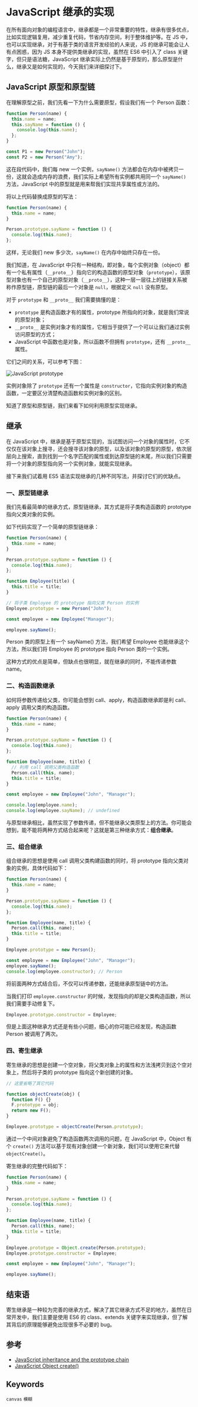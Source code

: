 # JavaScript 继承的实现

在所有面向对象的编程语言中，继承都是一个非常重要的特性，继承有很多优点，比如实现逻辑复用，减少重复代码，节省内存空间，利于整体维护等。在 JS 中，也可以实现继承，对于有基于类的语言开发经验的人来说，JS 的继承可能会让人有点困惑，因为 JS 本身不提供类继承的实现，虽然在 ES6 中引入了 class 关键字，但只是语法糖，JavaScript 继承实际上仍然是基于原型的，那么原型是什么，继承又是如何实现的，今天我们来详细探讨下。

## JavaScript 原型和原型链

在理解原型之前，我们先看一下为什么需要原型，假设我们有一个 Person 函数：

```js
function Person(name) {
  this.name = name;
  this.sayName = function () {
    console.log(this.name);
  };
}

const P1 = new Person("John");
const P2 = new Person("Amy");
```

这在段代码中，我们每 new 一个实例，`sayName()` 方法都会在内存中被拷贝一份，这就会造成内存的浪费，我们实际上希望所有实例都共用同一个 `sayName()` 方法，JavaScript 中的原型就是用来帮我们实现共享属性或方法的。

将以上代码替换成原型的写法：

```js
function Person(name) {
  this.name = name;
}

Person.prototype.sayName = function () {
  console.log(this.name);
};
```

这样，无论我们 new 多少次，`sayName()` 在内存中始终只存在一份。

我们知道，在 JavaScript 中只有一种结构，即对象，每个实例对象（object）都有一个私有属性（`__proto__`）指向它的构造函数的原型对象（`prototype`），该原型对象也有一个自己的原型对象（`__proto__`），这种一层一层往上的链接关系被称作原型链，原型链的最后一个对象是 `null`，根据定义 `null` 没有原型。

对于 `prototype` 和 `__proto__` 我们需要搞懂的是：

- `prototype` 是构造函数才有的属性，prototype 所指向的对象，就是我们常说的原型对象；
- `__proto__` 是实例对象才有的属性，它相当于提供了一个可以让我们通过实例访问原型的方式；
- JavaScript 中函数也是对象，所以函数不但拥有 `prototype`，还有 `__proto__` 属性。

它们之间的关系，可以参考下图：

![JavaScript prototype](../../images/javascript/javascript-prototype.png)

实例对象除了 `prototype` 还有一个属性是 `constructor`，它指向实例对象的构造函数，一定要区分清楚构造函数和实例对象的区别。

知道了原型和原型链，我们来看下如何利用原型实现继承。

## 继承

在 JavaScript 中，继承是基于原型实现的，当试图访问一个对象的属性时，它不仅仅在该对象上搜寻，还会搜寻该对象的原型，以及该对象的原型的原型，依次层层向上搜索，直到找到一个名字匹配的属性或到达原型链的末尾，所以我们只需要将一个对象的原型指向另一个实例对象，就能实现继承。

接下来我们试着用 ES5 语法实现继承的几种不同写法，并探讨它们的优缺点。

### 一、原型链继承

我们先看最简单的继承方式，原型链继承，其方式是将子类构造函数的 prototype 指向父类对象的实例。

如下代码实现了一个简单的原型链继承：

```js
function Person(name) {
  this.name = name;
}

Person.prototype.sayName = function () {
  console.log(this.name);
};

function Employee(title) {
  this.title = title;
}

// 将子类 Employee 的 prototype 指向父类 Person 的实例
Employee.prototype = new Person("John");

const employee = new Employee("Manager");

employee.sayName();
```

Person 类的原型上有一个 sayName() 方法，我们希望 Employee 也能继承这个方法，所以我们将 Employee 的 prototype 指向 Person 类的一个实例。

这种方式的优点是简单，但缺点也很明显，就在继承的同时，不能传递参数 name。

### 二、构造函数继承

如何将参数传递给父类，你可能会想到 call、apply，构造函数继承即是利 call、apply 调用父类的构造函数。

```js
function Person(name) {
  this.name = name;
}

Person.prototype.sayName = function () {
  console.log(this.name);
};

function Employee(name, title) {
  // 利用 call 调用父类构造函数
  Person.call(this, name);
  this.title = title;
}

const employee = new Employee("John", "Manager");

console.log(employee.name);
console.log(employee.sayName); // undefined
```

与原型继承相比，虽然实现了参数传递，但不能继承父类原型上的方法。你可能会想到，能不能将两种方式结合起来呢？这就是第三种继承方式：**组合继承**。

### 三、组合继承

组合继承的思想是使用 call 调用父类构建函数的同时，将 prototype 指向父类对象的实例，具体代码如下：

```js
function Person(name) {
  this.name = name;
}

Person.prototype.sayName = function () {
  console.log(this.name);
};

function Employee(name, title) {
  Person.call(this, name);
  this.title = title;
}

Employee.prototype = new Person();

const employee = new Employee("John", "Manager");
employee.sayName();
console.log(employee.constructor); // Person
```

将前面两种方式结合后，不仅可以传递参数，还能继承原型链中的方法。

当我们打印 `employee.constructor` 的时候，发现指向的却是父类构造函数，所以我们需要手动修复下。

```js
Employee.prototype.constructor = Employee;
```

但是上面这种继承方式还是有些小问题，细心的你可能已经发现，构造函数 Person 被调用了两次。

### 四、寄生继承

寄生继承的思想是创建一个空对象，将父类对象上的属性和方法浅拷贝到这个空对象上，然后将子类的 prototype 指向这个新创建的对象。

```js
// 这里省略了其它代码

function objectCreate(obj) {
  function F() {}
  F.prototype = obj;
  return new F();
}

Employee.prototype = objectCreate(Person.prototype);
```

通过一个中间对象避免了构造函数两次调用的问题，在 JavaScript 中，Object 有个 `create()` 方法可以基于现有对象创建一个新对象，我们可以使用它来代替 `objectCreate()`。

寄生继承的完整代码如下：

```js
function Person(name) {
  this.name = name;
}

Person.prototype.sayName = function () {
  console.log(this.name);
};

function Employee(name, title) {
  Person.call(this, name);
  this.title = title;
}

Employee.prototype = Object.create(Person.prototype);
Employee.prototype.constructor = Employee;

const employee = new Employee("John", "Manager");

employee.sayName();
```

## 结束语

寄生继承是一种较为完善的继承方式，解决了其它继承方式不足的地方，虽然在日常开发中，我们主要是使用 ES6 的 class、extends 关键字来实现继承，但了解其背后的原理能够避免出现很多不必要的 bug。

## 参考

- [JavaScript inheritance and the prototype chain](https://developer.mozilla.org/en-US/docs/Web/JavaScript/Inheritance_and_the_prototype_chain)
- [JavaScript Object create()](https://developer.mozilla.org/zh-CN/docs/Web/JavaScript/Reference/Global_Objects/Object/create)

## Keywords

`canvas` `模糊`

<!-- author alvin -->
<!-- email alvinhtml@gmail.com -->
<!-- createAt 2022-02-11 17:59:00 -->
<!-- updateAt 2022-02-11 17:59:00 -->
